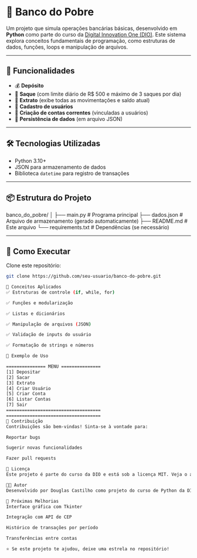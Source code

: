 # 🏦 Banco do Pobre

Um projeto que simula operações bancárias básicas, desenvolvido em **Python** como parte do curso da [Digital Innovation One (DIO)](https://www.dio.me/). Este sistema explora conceitos fundamentais de programação, como estruturas de dados, funções, loops e manipulação de arquivos.

---

## 📌 Funcionalidades

- 💰 **Depósito**
- 💸 **Saque** (com limite diário de R$ 500 e máximo de 3 saques por dia)
- 📄 **Extrato** (exibe todas as movimentações e saldo atual)
- 👤 **Cadastro de usuários**
- 🏢 **Criação de contas correntes** (vinculadas a usuários)
- 💾 **Persistência de dados** (em arquivo JSON)

---

## 🛠️ Tecnologias Utilizadas

- Python 3.10+
- JSON para armazenamento de dados
- Biblioteca `datetime` para registro de transações

---

## 📦 Estrutura do Projeto

banco_do_pobre/ │ ├── main.py # Programa principal ├── dados.json # Arquivo de armazenamento (gerado automaticamente) ├── README.md # Este arquivo └── requirements.txt # Dependências (se necessário)


---

## 🚀 Como Executar

Clone este repositório:

```bash
git clone https://github.com/seu-usuario/banco-do-pobre.git

🧠 Conceitos Aplicados
✅ Estruturas de controle (if, while, for)

✅ Funções e modularização

✅ Listas e dicionários

✅ Manipulação de arquivos (JSON)

✅ Validação de inputs do usuário

✅ Formatação de strings e números

📝 Exemplo de Uso

=============== MENU ===============
[1] Depositar
[2] Sacar
[3] Extrato
[4] Criar Usuário
[5] Criar Conta
[6] Listar Contas
[7] Sair
====================================
====================================
🤝 Contribuição
Contribuições são bem-vindas! Sinta-se à vontade para:

Reportar bugs

Sugerir novas funcionalidades

Fazer pull requests

📄 Licença
Este projeto é parte do curso da DIO e está sob a licença MIT. Veja o arquivo LICENSE para mais detalhes.

👨‍💻 Autor
Desenvolvido por Douglas Castilho como projeto do curso de Python da DIO.

🎯 Próximas Melhorias
Interface gráfica com Tkinter

Integração com API de CEP

Histórico de transações por período

Transferências entre contas

⭐ Se este projeto te ajudou, deixe uma estrela no repositório!
